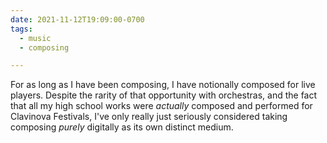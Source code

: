 ```yaml
---
date: 2021-11-12T19:09:00-0700
tags:
  - music
  - composing

---
```


For as long as I have been composing, I have notionally composed for live players. Despite the rarity of that opportunity with orchestras, and the fact that all my high school works were *actually* composed and performed for Clavinova Festivals, I've only really just seriously considered taking composing *purely* digitally as its own distinct medium.